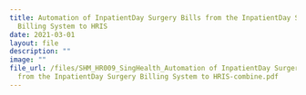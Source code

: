 ```yaml
---
title: Automation of InpatientDay Surgery Bills from the InpatientDay Surgery
  Billing System to HRIS
date: 2021-03-01
layout: file
description: ""
image: ""
file_url: /files/SHM_HR009_SingHealth_Automation of InpatientDay Surgery Bills
  from the InpatientDay Surgery Billing System to HRIS-combine.pdf
---
```

